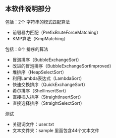 ## 本软件说明部分

包括：2个 字符串的模式匹配算法
- 前缀暴力匹配（PrefixBruteForceMatching）
- KMP算法（KmpMatching）

包括：8个 排序的算法
- 冒泡排序（BubbleExchangeSort）
- 改进的冒泡排序（BubbleExchangeSortImproved）
- 堆排序（HeapSelectSort）
- 利用Lambda表达式（LambdaSort）
- 快速交换排序（QuickExchangeSort）
- 希尔排序（ShellInsertSort）
- 直接插入排序（StraightInsertSort）
- 直接选择排序（StraightSelectSort）

测试 
- 关键词文件：user.txt
- 文本文件夹：sample 里面包含44个文本文件
